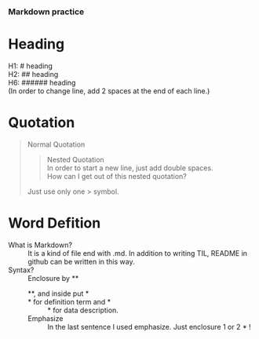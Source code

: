 ### Markdown practice

# Heading
  H1: # heading  
  H2: ## heading  
  H6: ###### heading  
  (In order to change line, add 2 spaces at the end of each line.)
  

# Quotation
  > Normal Quotation  
  >> Nested Quotation  
  >  > In order to start a new line, just add double spaces.  
  >  > How can I get out of this nested quotation?
>  > 
  > Just use only one > symbol.  

# Word Defition
  <dl>
    <dt>What is Markdown?</dt>
    <dd>It is a kind of file end with .md.  
      In addition to writing TIL, README in github can be written in this way.</dd>  
    <dt>Syntax?</dt>  
    <dd>Enclosure by **<dl>**, and inside put *<dt>* for definition term and *<dd>* for data description.</dd>  
    <dt>Emphasize</dt>  
    <dd>In the last sentence I used emphasize. Just enclosure 1 or 2 * !</dd>
  </dl>

